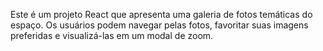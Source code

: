 Este é um projeto React que apresenta uma galeria de fotos temáticas do espaço. Os usuários podem navegar pelas fotos, favoritar suas imagens preferidas e visualizá-las em um modal de zoom.
